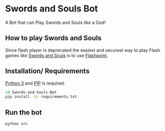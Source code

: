 # Swords and Souls Bot

A Bot that can Play Swords and Souls like a God!

## How to play Swords and Souls

Since flash player is deprecated the easiest and securest way to play Flash games like [Swords and Souls](https://armorgames.com/play/17817/swords-and-souls/) is to use [Flashpoint](https://github.com/FlashpointProject/launcher).

## Installation/ Requirements

[Python 3](https://www.python.org/downloads/) and [PIP](https://pip.pypa.io/en/stable/installation/#get-pip-py) is required.

```sh
cd Swords-and-Souls-Bot
pip install -Ur requirements.txt
```

## Run the bot

```sh
python src
```
